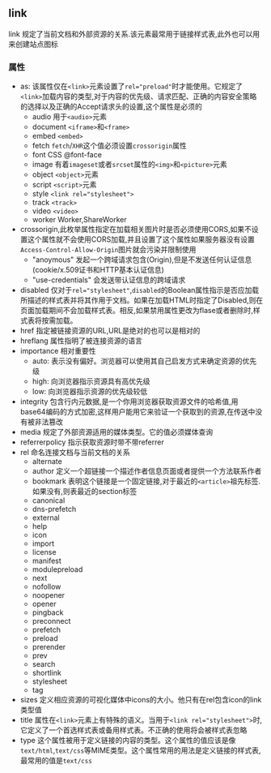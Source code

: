 ## link
link 规定了当前文档和外部资源的关系.该元素最常用于链接样式表,此外也可以用来创建站点图标

### 属性
- as: 该属性仅在`<link>`元素设置了`rel="preload"`时才能使用。它规定了`<link>`加载内容的类型,对于内容的优先级、请求匹配、正确的内容安全策略的选择以及正确的Accept请求头的设置,这个属性是必须的
   - audio 用于`<audio>`元素
   - document `<iframe>`和`<frame>`
   - embed `<embed>`
   - fetch `fetch`/`XHR`这个值必须设置`crossorigin`属性
   - font CSS @font-face
   - image 有着`imageset`或者`srcset`属性的`<img>`和`<picture>`元素
   - object `<object>`元素
   - script `<script>`元素
   - style `<link rel="stylesheet">`
   - track `<track>`
   - video `<video>`
   - worker Worker,ShareWorker
- crossorigin,此枚举属性指定在加载相关图片时是否必须使用CORS,如果不设置这个属性就不会使用CORS加载,并且设置了这个属性如果服务器没有设置`Access-Control-Allow-Origin`图片就会污染并限制使用
   - "anoymous" 发起一个跨域请求包含(Origin),但是不发送任何认证信息(cookie/x.509证书和HTTP基本认证信息)
   - "use-credentials" 会发送带认证信息的跨域请求
- disabled 仅对于`rel="stylesheet"`,`disabled`的Boolean属性指示是否应加载所描述的样式表并将其作用于文档。如果在加载HTML时指定了Disabled,则在页面加载期间不会加载样式表。相反,如果禁用属性更改为flase或者删除时,样式表将按需加载。
- href 指定被链接资源的URL,URL是绝对的也可以是相对的
- hreflang 属性指明了被连接资源的语言
- importance 相对重要性
   - auto: 表示没有偏好。浏览器可以使用其自己启发方式来确定资源的优先级
   - high: 向浏览器指示资源具有高优先级
   - low: 向浏览器指示资源的优先级较低
- integrity 包含行内元数据,是一个你用浏览器获取资源文件的哈希值,用base64编码的方式加密,这样用户能用它来验证一个获取到的资源,在传送中没有被非法篡改
- media 规定了外部资源适用的媒体类型。它的值必须媒体查询
- referrerpolicy 指示获取资源时带不带referrer
- rel 命名连接文档与当前文档的关系
   - alternate
   - author 定义一个超链接一个描述作者信息页面或者提供一个方法联系作者
   - bookmark 表明这个链接是一个固定链接,对于最近的`<article>`祖先标签.如果没有,则表最近的section标签
   - canonical
   - dns-prefetch
   - external
   - help
   - icon
   - import
   - license
   - manifest
   - modulepreload
   - next
   - nofollow
   - noopener
   - opener
   - pingback
   - preconnect
   - prefetch
   - preload
   - prerender
   - prev
   - search
   - shortlink
   - stylesheet
   - tag
- sizes 定义相应资源的可视化媒体中icons的大小。他只有在rel包含icon的link类型值
- title 属性在`<link>`元素上有特殊的语义。当用于`<link rel="stylesheet">`时,它定义了一个首选样式表或备用样式表。不正确的使用将会被样式表忽略
- type 这个属性被用于定义链接的内容的类型。这个属性的值应该是像`text/html`,`text/css`等MIME类型。这个属性常用的用法是定义链接的样式表,最常用的值是`text/css`